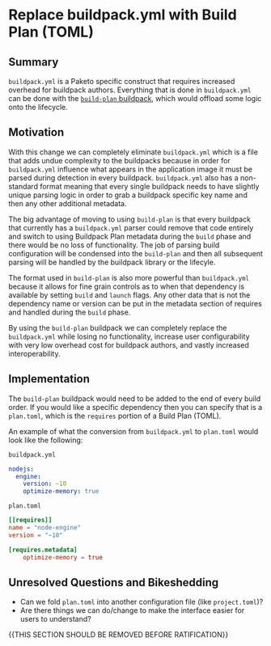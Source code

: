 # Replace buildpack.yml with Build Plan (TOML)

## Summary

`buildpack.yml` is a Paketo specific construct that requires increased overhead for buildpack authors. Everything that is done in `buildpack.yml` can be done with the [`build-plan` buildpack](https://github.com/ForestEckhardt/build-plan), which would offload some logic onto the lifecycle.

## Motivation

With this change we can completely eliminate `buildpack.yml` which is a file that adds undue complexity to the buildpacks because in order for `buildpack.yml` influence what appears in the application image it must be parsed during detection in every buildpack. `buildpack.yml` also has a non-standard format meaning that every single buildpack needs to have slightly unique parsing logic in order to grab a buildpack specific key name and then any other additional metadata.

The big advantage of moving to using `build-plan` is that every buildpack that currently has a `buildpack.yml` parser could remove that code entirely and switch to using Buildpack Plan metadata during the `build` phase and there would be no loss of functionality. The job of parsing build configuration will be condensed into the `build-plan` and then all subsequent parsing will be handled by the buildpack library or the lifecyle.

The format used in `build-plan` is also more powerful than `buildpack.yml` because it allows for fine grain controls as to when that dependency is available by setting `build` and `launch` flags. Any other data that is not the dependency name or version can be put in the metadata section of requires and handled during the `build` phase.

By using the `build-plan` buildpack we can completely replace the `buildpack.yml` while losing no functionality, increase user configurability with very low overhead cost for buildpack authors, and vastly increased interoperability.

## Implementation

The `build-plan` buildpack would need to be added to the end of every build order. If you would like a specific dependency then you can specify that is a `plan.toml`, which is the `requires` portion of a Build Plan (TOML).

An example of what the conversion from `buildpack.yml` to `plan.toml` would look like the following:

`buildpack.yml`
```yaml
nodejs:
  engine:
    version: ~10
    optimize-memory: true
```

`plan.toml`
```toml
[[requires]]
name = "node-engine"
version = "~10"

[requires.metadata]
    optimize-memory = true
```

## Unresolved Questions and Bikeshedding

- Can we fold `plan.toml` into another configuration file (like `project.toml`)?
- Are there things we can do/change to make the interface easier for users to understand?

{{THIS SECTION SHOULD BE REMOVED BEFORE RATIFICATION}}
